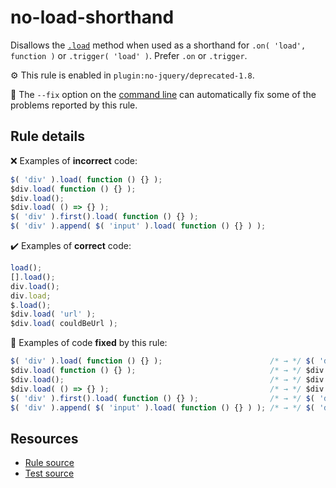 # no-load-shorthand

Disallows the [`.load`](https://api.jquery.com/load-event/) method when used as a shorthand for `.on( 'load', function )` or `.trigger( 'load' )`. Prefer `.on` or `.trigger`.

⚙️ This rule is enabled in `plugin:no-jquery/deprecated-1.8`.

🔧 The `--fix` option on the [command line](https://eslint.org/docs/user-guide/command-line-interface#fixing-problems) can automatically fix some of the problems reported by this rule.

## Rule details

❌ Examples of **incorrect** code:
```js
$( 'div' ).load( function () {} );
$div.load( function () {} );
$div.load();
$div.load( () => {} );
$( 'div' ).first().load( function () {} );
$( 'div' ).append( $( 'input' ).load( function () {} ) );
```

✔️ Examples of **correct** code:
```js
load();
[].load();
div.load();
div.load;
$.load();
$div.load( 'url' );
$div.load( couldBeUrl );
```

🔧 Examples of code **fixed** by this rule:
```js
$( 'div' ).load( function () {} );                        /* → */ $( 'div' ).on( 'load', function () {} );
$div.load( function () {} );                              /* → */ $div.on( 'load', function () {} );
$div.load();                                              /* → */ $div.trigger( 'load' );
$div.load( () => {} );                                    /* → */ $div.on( 'load', () => {} );
$( 'div' ).first().load( function () {} );                /* → */ $( 'div' ).first().on( 'load', function () {} );
$( 'div' ).append( $( 'input' ).load( function () {} ) ); /* → */ $( 'div' ).append( $( 'input' ).on( 'load', function () {} ) );
```

## Resources

* [Rule source](/src/rules/no-load-shorthand.js)
* [Test source](/tests/rules/no-load-shorthand.js)
